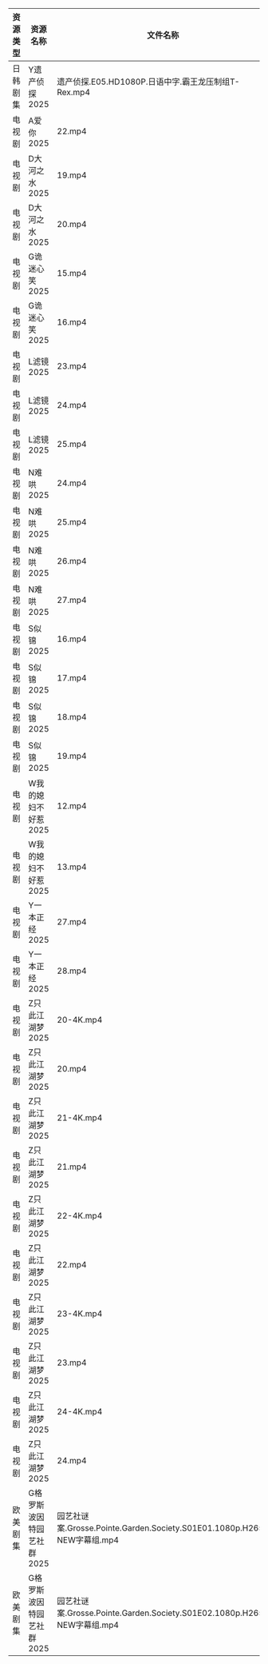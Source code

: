 | 资源类型 | 资源名称            | 文件名称                                                            | 分享链接                                 | 更新时间                |
| ---- | --------------- | --------------------------------------------------------------- | ------------------------------------ | ------------------- |
| 日韩剧集 | Y遗产侦探2025       | 遗产侦探.E05.HD1080P.日语中字.霸王龙压制组T-Rex.mp4                           | https://pan.quark.cn/s/88b8876b802e  | 2025-03-08 16:27:47 |
| 电视剧  | A爱你2025         | 22.mp4                                                          | https://www.alipan.com/s/qZhVw58NDso | 2025-03-08 20:05:07 |
| 电视剧  | D大河之水2025       | 19.mp4                                                          | https://www.alipan.com/s/eXYBFuJS9eA | 2025-03-08 20:05:38 |
| 电视剧  | D大河之水2025       | 20.mp4                                                          | https://www.alipan.com/s/eXYBFuJS9eA | 2025-03-08 20:05:38 |
| 电视剧  | G诡迷心笑2025       | 15.mp4                                                          | https://pan.quark.cn/s/0741bc71fa24  | 2025-03-08 16:22:24 |
| 电视剧  | G诡迷心笑2025       | 16.mp4                                                          | https://pan.quark.cn/s/0741bc71fa24  | 2025-03-08 16:22:28 |
| 电视剧  | L滤镜2025         | 23.mp4                                                          | https://www.alipan.com/s/GLmR2PDd3Kv | 2025-03-08 20:06:17 |
| 电视剧  | L滤镜2025         | 24.mp4                                                          | https://www.alipan.com/s/GLmR2PDd3Kv | 2025-03-08 20:06:17 |
| 电视剧  | L滤镜2025         | 25.mp4                                                          | https://www.alipan.com/s/GLmR2PDd3Kv | 2025-03-08 21:06:10 |
| 电视剧  | N难哄2025         | 24.mp4                                                          | https://www.alipan.com/s/ekVkAgxzkyz | 2025-03-08 21:06:32 |
| 电视剧  | N难哄2025         | 25.mp4                                                          | https://www.alipan.com/s/ekVkAgxzkyz | 2025-03-08 21:06:32 |
| 电视剧  | N难哄2025         | 26.mp4                                                          | https://www.alipan.com/s/ekVkAgxzkyz | 2025-03-08 21:06:32 |
| 电视剧  | N难哄2025         | 27.mp4                                                          | https://www.alipan.com/s/ekVkAgxzkyz | 2025-03-08 21:06:32 |
| 电视剧  | S似锦2025         | 16.mp4                                                          | https://www.alipan.com/s/VMdivamJ5t3 | 2025-03-08 00:07:02 |
| 电视剧  | S似锦2025         | 17.mp4                                                          | https://www.alipan.com/s/VMdivamJ5t3 | 2025-03-08 00:07:02 |
| 电视剧  | S似锦2025         | 18.mp4                                                          | https://www.alipan.com/s/VMdivamJ5t3 | 2025-03-08 20:07:03 |
| 电视剧  | S似锦2025         | 19.mp4                                                          | https://www.alipan.com/s/VMdivamJ5t3 | 2025-03-08 20:07:03 |
| 电视剧  | W我的媳妇不好惹2025    | 12.mp4                                                          | https://pan.quark.cn/s/9ca5c82efa68  | 2025-03-08 16:26:09 |
| 电视剧  | W我的媳妇不好惹2025    | 13.mp4                                                          | https://pan.quark.cn/s/9ca5c82efa68  | 2025-03-08 16:26:00 |
| 电视剧  | Y一本正经2025       | 27.mp4                                                          | https://pan.quark.cn/s/b82cc4abef31  | 2025-03-08 16:27:16 |
| 电视剧  | Y一本正经2025       | 28.mp4                                                          | https://pan.quark.cn/s/b82cc4abef31  | 2025-03-08 16:27:13 |
| 电视剧  | Z只此江湖梦2025      | 20-4K.mp4                                                       | https://pan.quark.cn/s/c52fbff63506  | 2025-03-08 10:27:31 |
| 电视剧  | Z只此江湖梦2025      | 20.mp4                                                          | https://www.alipan.com/s/sTGWUMrtMjb | 2025-03-08 16:07:39 |
| 电视剧  | Z只此江湖梦2025      | 21-4K.mp4                                                       | https://pan.quark.cn/s/c52fbff63506  | 2025-03-08 10:27:37 |
| 电视剧  | Z只此江湖梦2025      | 21.mp4                                                          | https://www.alipan.com/s/sTGWUMrtMjb | 2025-03-08 16:07:39 |
| 电视剧  | Z只此江湖梦2025      | 22-4K.mp4                                                       | https://pan.quark.cn/s/c52fbff63506  | 2025-03-08 10:27:27 |
| 电视剧  | Z只此江湖梦2025      | 22.mp4                                                          | https://www.alipan.com/s/sTGWUMrtMjb | 2025-03-08 16:07:38 |
| 电视剧  | Z只此江湖梦2025      | 23-4K.mp4                                                       | https://pan.quark.cn/s/c52fbff63506  | 2025-03-08 10:27:23 |
| 电视剧  | Z只此江湖梦2025      | 23.mp4                                                          | https://www.alipan.com/s/sTGWUMrtMjb | 2025-03-08 16:07:38 |
| 电视剧  | Z只此江湖梦2025      | 24-4K.mp4                                                       | https://pan.quark.cn/s/c52fbff63506  | 2025-03-08 10:27:34 |
| 电视剧  | Z只此江湖梦2025      | 24.mp4                                                          | https://www.alipan.com/s/sTGWUMrtMjb | 2025-03-08 16:07:38 |
| 欧美剧集 | G格罗斯波因特园艺社群2025 | 园艺社谜案.Grosse.Pointe.Garden.Society.S01E01.1080p.H265-NEW字幕组.mp4 | https://pan.quark.cn/s/9b9b6a68a5a2  | 2025-03-08 16:22:13 |
| 欧美剧集 | G格罗斯波因特园艺社群2025 | 园艺社谜案.Grosse.Pointe.Garden.Society.S01E02.1080p.H265-NEW字幕组.mp4 | https://pan.quark.cn/s/9b9b6a68a5a2  | 2025-03-08 16:22:17 |
